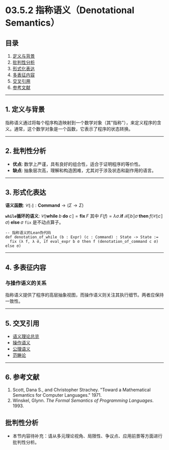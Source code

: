 # 03.5.2 指称语义（Denotational Semantics）

## 目录

1.  [定义与背景](#1-定义与背景)
2.  [批判性分析](#2-批判性分析)
3.  [形式化表达](#3-形式化表达)
4.  [多表征内容](#4-多表征内容)
5.  [交叉引用](#5-交叉引用)
6.  [参考文献](#6-参考文献)

---

## 1. 定义与背景

指称语义通过将每个程序构造映射到一个数学对象（其"指称"），来定义程序的含义。通常，这个数学对象是一个函数，它表示了程序的状态转换。

---

## 2. 批判性分析

-   **优点**: 数学上严谨，具有良好的组合性，适合于证明程序的等价性。
-   **缺点**: 抽象层次高，理解和构造困难，尤其对于涉及状态和副作用的语言。

---

## 3. 形式化表达

**语义函数**: $\mathcal{C} \llbracket \cdot \rrbracket : \textbf{Command} \to (\Sigma \to \Sigma)$

**`while`循环的语义**:
$\mathcal{C} \llbracket \textbf{while } b \textbf{ do } c \rrbracket = \textbf{fix } F$
其中 $F(f) = \lambda \sigma. \textbf{if } \mathcal{B} \llbracket b \rrbracket \sigma \textbf{ then } f(\mathcal{C} \llbracket c \rrbracket \sigma) \textbf{ else } \sigma$
`fix` 是不动点算子。

```lean
-- 指称语义的Lean伪代码
def denotation_of_while (b : Expr) (c : Command) : State -> State :=
  fix (λ f, λ σ, if eval_expr b σ then f (denotation_of_command c σ) else σ)
```

---

## 4. 多表征内容

### 与操作语义的关系

指称语义提供了程序的高层抽象视图，而操作语义则关注其执行细节。两者应保持一致性。

---

## 5. 交叉引用

-   [语义理论总览](README.md)
-   [操作语义](03.5.1_Operational_Semantics.md)
-   [公理语义](03.5.3_Axiomatic_Semantics.md)
-   [范畴论](README.md)

---

## 6. 参考文献

1.  Scott, Dana S., and Christopher Strachey. "Toward a Mathematical Semantics for Computer Languages." 1971.
2.  Winskel, Glynn. *The Formal Semantics of Programming Languages*. 1993.


## 批判性分析

- 本节内容待补充：请从多元理论视角、局限性、争议点、应用前景等方面进行批判性分析。
